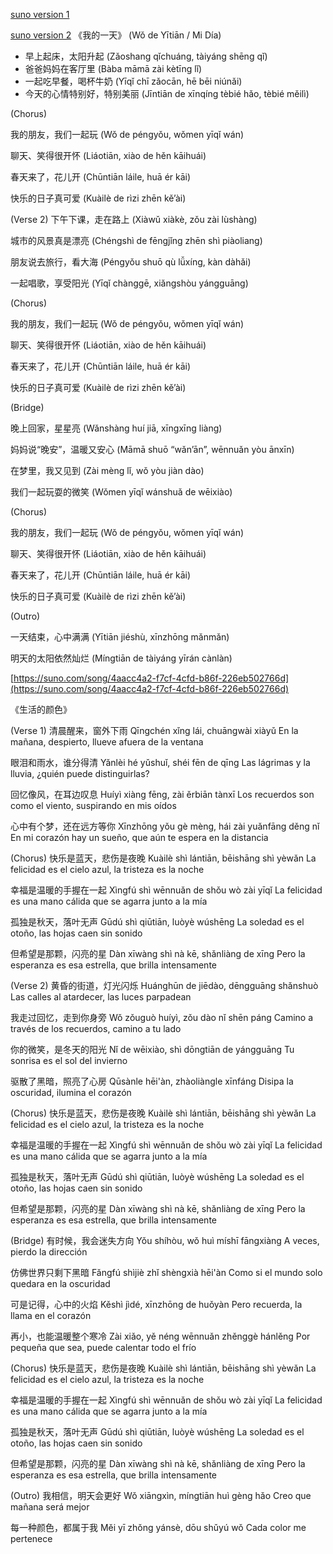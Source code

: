 [suno version 1](https://suno.com/song/55ccc5c0-6ad8-4c3b-8b3d-c1cf3ea14984)

[suno version 2](https://suno.com/song/e803b447-bd71-422c-8ff1-8a0996206cbe)
《我的一天》 (Wǒ de Yītiān / Mi Día)


- 早上起床，太阳升起 (Zǎoshang qǐchuáng, tàiyáng shēng qǐ)
- 爸爸妈妈在客厅里 (Bàba māmā zài kètīng lǐ)
- 一起吃早餐，喝杯牛奶 (Yīqǐ chī zǎocān, hē bēi niúnǎi)
- 今天的心情特别好，特别美丽 (Jīntiān de xīnqíng tèbié hǎo, tèbié měilì)

(Chorus)

我的朋友，我们一起玩 (Wǒ de péngyǒu, wǒmen yīqǐ wán)

聊天、笑得很开怀 (Liáotiān, xiào de hěn kāihuái)

春天来了，花儿开 (Chūntiān láile, huā ér kāi)

快乐的日子真可爱 (Kuàilè de rìzi zhēn kě’ài)



(Verse 2)
下午下课，走在路上 (Xiàwǔ xiàkè, zǒu zài lùshàng)

城市的风景真是漂亮 (Chéngshì de fēngjǐng zhēn shì piàoliang)

朋友说去旅行，看大海 (Péngyǒu shuō qù lǚxíng, kàn dàhǎi)

一起唱歌，享受阳光 (Yīqǐ chànggē, xiǎngshòu yángguāng)

(Chorus)

我的朋友，我们一起玩 (Wǒ de péngyǒu, wǒmen yīqǐ wán)

聊天、笑得很开怀 (Liáotiān, xiào de hěn kāihuái)

春天来了，花儿开 (Chūntiān láile, huā ér kāi)

快乐的日子真可爱 (Kuàilè de rìzi zhēn kě’ài)



(Bridge)

晚上回家，星星亮 (Wǎnshàng huí jiā, xīngxīng liàng)

妈妈说“晚安”，温暖又安心 (Māmā shuō “wǎn’ān”, wēnnuǎn yòu ānxīn)

在梦里，我又见到 (Zài mèng lǐ, wǒ yòu jiàn dào)

我们一起玩耍的微笑 (Wǒmen yīqǐ wánshuǎ de wēixiào)



(Chorus)

我的朋友，我们一起玩 (Wǒ de péngyǒu, wǒmen yīqǐ wán)

聊天、笑得很开怀 (Liáotiān, xiào de hěn kāihuái)

春天来了，花儿开 (Chūntiān láile, huā ér kāi)

快乐的日子真可爱 (Kuàilè de rìzi zhēn kě’ài)




(Outro)

一天结束，心中满满 (Yītiān jiéshù, xīnzhōng mǎnmǎn)

明天的太阳依然灿烂 (Míngtiān de tàiyáng yīrán cànlàn)


[https://suno.com/song/4aacc4a2-f7cf-4cfd-b86f-226eb502766d](https://suno.com/song/4aacc4a2-f7cf-4cfd-b86f-226eb502766d)

《生活的颜色》

(Verse 1)
清晨醒来，窗外下雨
Qīngchén xǐng lái, chuāngwài xiàyǔ
En la mañana, despierto, llueve afuera de la ventana

眼泪和雨水，谁分得清
Yǎnlèi hé yǔshuǐ, shéi fēn de qīng
Las lágrimas y la lluvia, ¿quién puede distinguirlas?

回忆像风，在耳边叹息
Huíyì xiàng fēng, zài ěrbiān tànxī
Los recuerdos son como el viento, suspirando en mis oídos

心中有个梦，还在远方等你
Xīnzhōng yǒu gè mèng, hái zài yuǎnfāng děng nǐ
En mi corazón hay un sueño, que aún te espera en la distancia

(Chorus)
快乐是蓝天，悲伤是夜晚
Kuàilè shì lántiān, bēishāng shì yèwǎn
La felicidad es el cielo azul, la tristeza es la noche

幸福是温暖的手握在一起
Xìngfú shì wēnnuǎn de shǒu wò zài yīqǐ
La felicidad es una mano cálida que se agarra junto a la mía

孤独是秋天，落叶无声
Gūdú shì qiūtiān, luòyè wúshēng
La soledad es el otoño, las hojas caen sin sonido

但希望是那颗，闪亮的星
Dàn xīwàng shì nà kē, shǎnliàng de xīng
Pero la esperanza es esa estrella, que brilla intensamente

(Verse 2)
黄昏的街道，灯光闪烁
Huánghūn de jiēdào, dēngguāng shǎnshuò
Las calles al atardecer, las luces parpadean

我走过回忆，走到你身旁
Wǒ zǒuguò huíyì, zǒu dào nǐ shēn páng
Camino a través de los recuerdos, camino a tu lado

你的微笑，是冬天的阳光
Nǐ de wēixiào, shì dōngtiān de yángguāng
Tu sonrisa es el sol del invierno

驱散了黑暗，照亮了心房
Qūsànle hēi'àn, zhàoliàngle xīnfáng
Disipa la oscuridad, ilumina el corazón

(Chorus)
快乐是蓝天，悲伤是夜晚
Kuàilè shì lántiān, bēishāng shì yèwǎn
La felicidad es el cielo azul, la tristeza es la noche

幸福是温暖的手握在一起
Xìngfú shì wēnnuǎn de shǒu wò zài yīqǐ
La felicidad es una mano cálida que se agarra junto a la mía

孤独是秋天，落叶无声
Gūdú shì qiūtiān, luòyè wúshēng
La soledad es el otoño, las hojas caen sin sonido

但希望是那颗，闪亮的星
Dàn xīwàng shì nà kē, shǎnliàng de xīng
Pero la esperanza es esa estrella, que brilla intensamente

(Bridge)
有时候，我会迷失方向
Yǒu shíhòu, wǒ huì míshī fāngxiàng
A veces, pierdo la dirección

仿佛世界只剩下黑暗
Fǎngfú shìjiè zhǐ shèngxià hēi'àn
Como si el mundo solo quedara en la oscuridad

可是记得，心中的火焰
Kěshì jìdé, xīnzhōng de huǒyàn
Pero recuerda, la llama en el corazón

再小，也能温暖整个寒冷
Zài xiǎo, yě néng wēnnuǎn zhěnggè hánlěng
Por pequeña que sea, puede calentar todo el frío

(Chorus)
快乐是蓝天，悲伤是夜晚
Kuàilè shì lántiān, bēishāng shì yèwǎn
La felicidad es el cielo azul, la tristeza es la noche

幸福是温暖的手握在一起
Xìngfú shì wēnnuǎn de shǒu wò zài yīqǐ
La felicidad es una mano cálida que se agarra junto a la mía

孤独是秋天，落叶无声
Gūdú shì qiūtiān, luòyè wúshēng
La soledad es el otoño, las hojas caen sin sonido

但希望是那颗，闪亮的星
Dàn xīwàng shì nà kē, shǎnliàng de xīng
Pero la esperanza es esa estrella, que brilla intensamente

(Outro)
我相信，明天会更好
Wǒ xiāngxìn, míngtiān huì gèng hǎo
Creo que mañana será mejor

每一种颜色，都属于我
Měi yī zhǒng yánsè, dōu shǔyú wǒ
Cada color me pertenece
